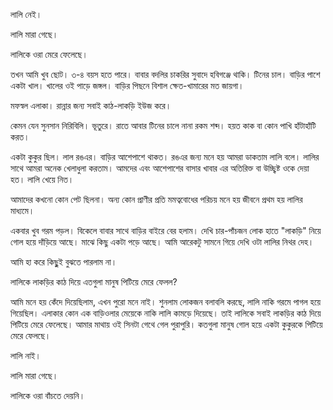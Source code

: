 লালি নেই।

লালি মারা গেছে।

লালিকে ওরা মেরে ফেলেছে।

তখন আমি খুব ছোট। ৩-৪ বয়স হতে পারে। বাবার বদলির চাকরির সুবাদে হবিগঞ্জে থাকি। টিনের চাল। বাড়ির পাশে একটা খাল। খালের ওই পাড়ে জঙ্গল। বাড়ির পিছনে বিশাল ক্ষেত-খামারের মত জায়গা।

মফস্বল এলাকা। রান্নার জন্য সবাই কাঠ-লাকড়ি ইউজ করে।

কেমন যেন সুনসান নিরিবিলি। ভূতুরে। রাতে আবার টিনের চালে নানা রকম শব্দ। হয়ত কাক বা কোন পাখি হাঁটাহাঁটি করত।

একটা কুকুর ছিল। লাল রঙএর। বাড়ির আশেপাশে থাকত। রঙএর জন্য মনে হয় আমরা ডাকতাম লালি বলে। লালির সাথে আমরা অনেক খেলাধুলা করতাম। আমদের এবং আশেপাশের বাসার খাবার এর অতিরিক্ত বা উচ্ছ্বিষ্ট ওকে দেয়া হত। লালি খেয়ে নিত।

আমাদের কখনো কোন পেট ছিলনা। অন্য কোন প্রাণীর প্রতি মমত্ববোধের পরিচয় মনে হয় জীবনে প্রথম হয় লালির মাধ্যমে।

একবার খুব গরম পড়ল। বিকেলে বাবার সাথে বাড়ির বাইরে বের হলাম। দেখি চার-পাঁচজন লোক হাতে "লাকড়ি" নিয়ে গোল হয়ে দাঁড়িয়ে আছে। মাঝে কিছু একটা পড়ে আছে। আমি আরেকটু সামনে গিয়ে দেখি ওটা লালির নিথর দেহ।

আমি হা করে কিছুুই বুঝতে পারলাম না।

লালিকে লাকড়ির কাঠ দিয়ে এতগুলা মানুষ পিটিয়ে মেরে ফেলল?

আমি মনে হয় কেঁদে দিয়েছিলাম, এখন পুরো মনে নাই। শুনলাম লোকজন বলাবলি করছে, লালি নাকি গরমে পাগল হয়ে গিয়েছিল। এলাকার কোন এক বাড়িওলার মেয়েকে নাকি লালি কামড়ে দিয়েছে। তাই লালিকে সবাই লাকড়ির কাঠ দিয়ে পিটিয়ে মেরে ফেলেছে। আমার মাথায় ওই সিনটা গেথে গেল পুরাপুরি। কতগুলা মানুষ গোল হয়ে একটা কুকুরকে পিটিয়ে মেরে ফেলছে।

লালি নাই।

লালি মারা গেছে।

লালিকে ওরা বাঁচতে দেয়নি।
